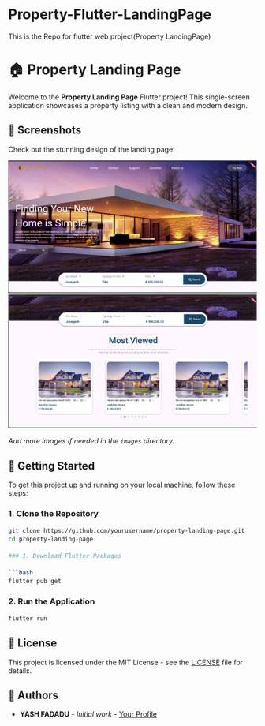 # Property-Flutter-LandingPage
 This is the Repo for flutter web project(Property LandingPage)
# 🏠 Property Landing Page

Welcome to the **Property Landing Page** Flutter project! This single-screen application showcases a property listing with a clean and modern design.

## 📸 Screenshots

Check out the stunning design of the landing page:

![Property Landing Page](screenshots/ss1.png)
![Property Landing Page](screenshots/ss2.png)

*Add more images if needed in the `images` directory.*

## 🚀 Getting Started

To get this project up and running on your local machine, follow these steps:

### 1. Clone the Repository

```bash
git clone https://github.com/yourusername/property-landing-page.git
cd property-landing-page

### 1. Download Flutter Packages

```bash
flutter pub get
```

### 2. Run the Application

```bash
flutter run
```

## 📝 License

This project is licensed under the MIT License - see the [LICENSE](LICENSE) file for details.

## 📝 Authors

* **YASH FADADU** - *Initial work* - [Your Profile](https://github.com/yash-1994)
